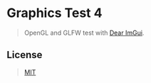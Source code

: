 # Graphics Test 4

> OpenGL and GLFW test with [Dear ImGui](https://github.com/ocornut/imgui).

## License

> [MIT](https://opensource.org/licenses/MIT)
